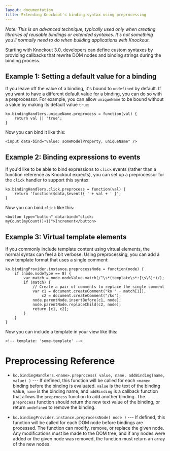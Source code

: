```yaml
---
layout: documentation
title: Extending Knockout's binding syntax using preprocessing
---
```


*Note: This is an advanced technique, typically used only when creating libraries of reusable bindings or extended syntaxes. It's not something you'll normally need to do when building applications with Knockout.*

Starting with Knockout 3.0, developers can define custom syntaxes by providing callbacks that rewrite DOM nodes and binding strings during the binding process.

## Example 1: Setting a default value for a binding

If you leave off the value of a binding, it's bound to `undefined` by default. If you want to have a different default value for a binding, you can do so with a preprocessor. For example, you can allow `uniqueName` to be bound without a value by making its default value `true`:

    ko.bindingHandlers.uniqueName.preprocess = function(val) {
        return val || 'true';
    }

Now you can bind it like this:

    <input data-bind="value: someModelProperty, uniqueName" />
    
## Example 2: Binding expressions to events

If you'd like to be able to bind expressions to `click` events (rather than a function reference as Knockout expects), you can set up a preprocessor for the `click` handler to support this syntax:

    ko.bindingHandlers.click.preprocess = function(val) {
        return 'function($data,$event){ ' + val + ' }';
    }

Now you can bind `click` like this:

    <button type="button" data-bind="click: myCount(myCount()+1)">Increment</button>

## Example 3: Virtual template elements

If you commonly include template content using virtual elements, the normal syntax can feel a bit verbose. Using preprocessing, you can add a new template format that uses a single comment:

    ko.bindingProvider.instance.preprocessNode = function(node) {
        if (node.nodeType == 8) {
            var match = node.nodeValue.match(/^\s*(template\s*:[\s\S]+)/);
            if (match) {
                // Create a pair of comments to replace the single comment
                var c1 = document.createComment("ko " + match[1]),
                    c2 = document.createComment("/ko");
                node.parentNode.insertBefore(c1, node);
                node.parentNode.replaceChild(c2, node);
                return [c1, c2];
            }
        }
    }

Now you can include a template in your view like this:

    <!-- template: 'some-template' -->

# Preprocessing Reference

* `ko.bindingHandlers.<name>.preprocess( value, name, addBinding(name, value) )` --- If defined, this function will be called for each `<name>` binding before the binding is evaluated. `value` is the text of the binding value, `name` is the binding name, and `addBinding` is a callback function that allows the `preprocess` function to add another binding. The `preprocess` function should return the new text value of the binding, or return `undefined` to remove the binding.

* `ko.bindingProvider.instance.preprocessNode( node )` --- If defined, this function will be called for each DOM node before bindings are processed. The function can modify, remove, or replace the given node. Any modifications must be made to the DOM tree, and if any nodes were added or the given node was removed, the function must return an array of the new nodes.
